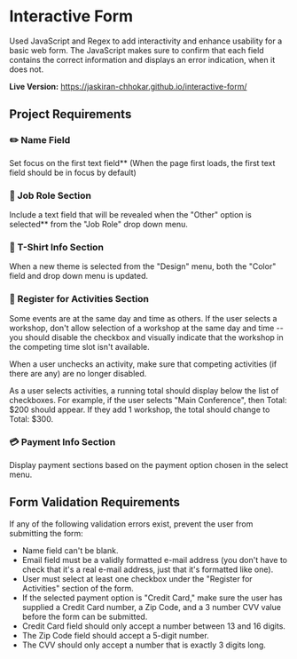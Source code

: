# Interactive Form 

Used JavaScript and Regex to add interactivity and enhance usability for a basic web form. The JavaScript makes sure to confirm that each field contains the correct information and displays an error indication, when it does not. 

**Live Version:** https://jaskiran-chhokar.github.io/interactive-form/

## Project Requirements 

### :pencil2:  Name Field 

Set focus on the first text field** (When the page first loads, the first text field should be in focus by default)

### :briefcase: Job Role Section

Include a text field that will be revealed when the "Other" option is selected** from the "Job Role" drop down menu. 

### :tshirt: T-Shirt Info Section

When a new theme is selected from the "Design" menu, both the "Color" field and drop down menu is updated.

### :pencil: Register for Activities Section

Some events are at the same day and time as others. If the user selects a workshop, don't allow selection of a workshop at the same day and time -- you should disable the checkbox and visually indicate that the workshop in the competing time slot isn't available.

When a user unchecks an activity, make sure that competing activities (if there are any) are no longer disabled. 

As a user selects activities, a running total should display below the list of checkboxes. For example, if the user selects "Main Conference", then Total: $200 should appear. If they add 1 workshop, the total should change to Total: $300.

### :credit_card: Payment Info Section 
Display payment sections based on the payment option chosen in the select menu.



## Form Validation Requirements 
If any of the following validation errors exist, prevent the user from submitting the form:

- Name field can't be blank.
- Email field must be a validly formatted e-mail address (you don't have to check that it's a real e-mail address, just that it's formatted like one).
- User must select at least one checkbox under the "Register for Activities" section of the form.
- If the selected payment option is "Credit Card," make sure the user has supplied a Credit Card number, a Zip Code, and a 3 number CVV value before the form can be submitted.
- Credit Card field should only accept a number between 13 and 16 digits.
- The Zip Code field should accept a 5-digit number.
- The CVV should only accept a number that is exactly 3 digits long.


